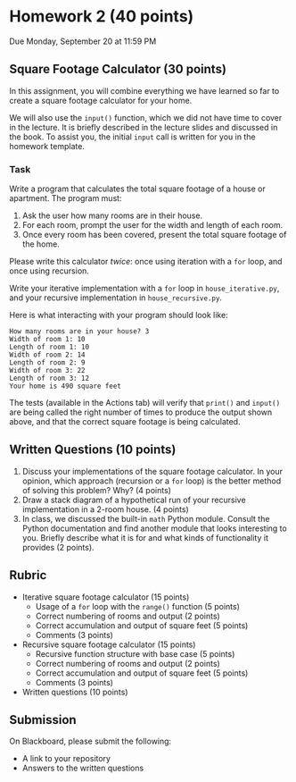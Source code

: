 # Homework 2 (40 points)
Due Monday, September 20 at 11:59 PM


## Square Footage Calculator (30 points)

In this assignment, you will combine everything we have learned so far to create a square footage calculator for your home.

We will also use the `input()` function, which we did not have time to cover in the lecture. It is briefly described in the lecture slides and discussed in the book. To assist you, the initial `input` call is written for you in the homework template.

### Task
Write a program that calculates the total square footage of a house or apartment. The program must:

1. Ask the user how many rooms are in their house.
2. For each room, prompt the user for the width and length of each room.
3. Once every room has been covered, present the total square footage of the home.

Please write this calculator *twice*: once using iteration with a `for` loop, and once using recursion.

Write your iterative implementation with a `for` loop in `house_iterative.py`, and your recursive implementation in `house_recursive.py`.

Here is what interacting with your program should look like:

```
How many rooms are in your house? 3
Width of room 1: 10
Length of room 1: 10
Width of room 2: 14
Length of room 2: 9
Width of room 3: 22
Length of room 3: 12
Your home is 490 square feet
```

The tests (available in the Actions tab) will verify that `print()` and `input()` are being called the right number of times to produce the output shown above, and that the correct square footage is being calculated.

## Written Questions (10 points)

1. Discuss your implementations of the square footage calculator. In your opinion, which approach (recursion or a `for` loop) is the better method of solving this problem? Why? (4 points)
2. Draw a stack diagram of a hypothetical run of your recursive implementation in a 2-room house. (4 points)
3. In class, we discussed the built-in `math` Python module. Consult the Python documentation and find another module that looks interesting to you. Briefly describe what it is for and what kinds of functionality it provides (2 points).

## Rubric
* Iterative square footage calculator (15 points)
	- Usage of a `for` loop with the `range()` function (5 points)
	- Correct numbering of rooms and output (2 points)
	- Correct accumulation and output of square feet (5 points)
	- Comments (3 points)
* Recursive square footage calculator (15 points)
	- Recursive function structure with base case (5 points)
	- Correct numbering of rooms and output (2 points)
	- Correct accumulation and output of square feet (5 points)
	- Comments (3 points)
* Written questions (10 points)

## Submission

On Blackboard, please submit the following:

* A link to your repository
* Answers to the written questions